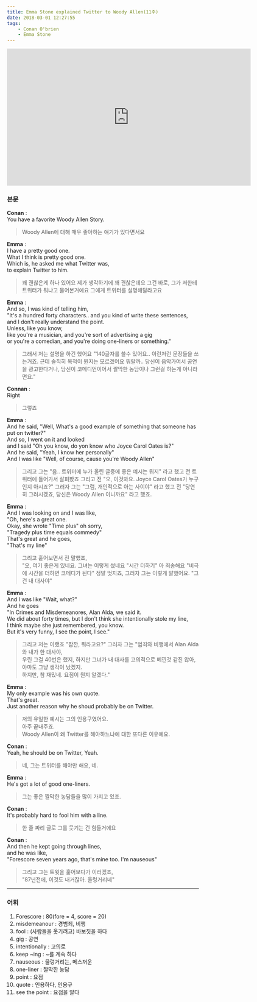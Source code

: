 ```yaml
---
title: Emma Stone explained Twitter to Woody Allen(11주)
date: 2018-03-01 12:27:55
tags:
    - Conan O'brien
    - Emma Stone
---
```


<iframe width="640" height="360" src="https://www.youtube.com/embed/KZY0GLub5fc" frameborder="0" allow="autoplay; encrypted-media" allowfullscreen></iframe>

### 본문
**Conan** :  
You have a favorite Woody Allen Story.  
> Woody Allen에 대해 매우 좋아하는 얘기가 있다면서요  

**Emma** :  
I have a pretty good one.  
What I think is pretty good one.  
Which is, he asked me what Twitter was,  
to explain Twitter to him.  
> 꽤 괜찮은게 하나 있어요
    제가 생각하기에 꽤 괜찮은데요
    그건 바로, 그가 저한테 트위터가 뭐냐고 물어본거에요
    그에게 트위터를 설명해달라고요

**Emma** :  
And so, I was kind of telling him,  
"It's a hundred forty characters.. and you kind of write these sentences,  
and I don't really understand the point.  
Unless, like you know,  
like you're a musician, and you're sort of advertising a gig   
or you're a comedian, and you're doing one-liners or something."  
> 그래서 저는 설명을 하긴 했어요
    "140글자를 쓸수 있어요.. 이런저런 문장들을 쓰는거죠.
    근데 솔직히 목적이 뭔지는 모르겠어요
    뭐랄까..
    당신이 음악가여서 공연을 광고한다거나,
    당신이 코메디언이어서 짤막한 농담이나 그런걸 하는게 아니라면요."
    

**Connan** :  
Right  
> 그렇죠

**Emma** :  
And he said, "Well, What's a good example of something that someone has put on twitter?"  
And so, I went on it and looked  
and I said "Oh you know, do yon know who Joyce Carol Oates is?"  
And he said, "Yeah, I know her personally"  
And I was like "Well, of course, cause you're Woody Allen"  
> 그리고 그는 "음.. 트위터에 누가 올린 글중에 좋은 예시는 뭐지" 라고 했고
    전 트위터에 들어가서 살펴봤죠
    그리고 전 "오, 이것봐요. Joyce Carol Oates가 누구인지 아시죠?"
    그러자 그는 "그럼, 개인적으로 아는 사이야" 라고 했고
    전 "당연히 그러시겠죠, 당신은 Woody Allen 이니까요" 라고 했죠.  

**Emma** :  
And I was looking on and I was like,  
"Oh, here's a great one.  
Okay, she wrote "Time plus" oh sorry,  
"Tragedy plus time equals commedy"  
That's great and he goes,  
"That's my line"  
> 그리고 훝어보면서 전 말헀죠,  
    "오, 여기 좋은게 있네요.
    그녀는 이렇게 썼네요 "시간 더하기" 아 죄송해요
    "비극에 시간을 더하면 코메디가 된다"
    정말 멋지죠, 그러자 그는 이렇게 말했어요. 
    "그건 내 대사야"

**Emma** :  
And I was like "Wait, what?"  
And he goes  
"In Crimes and Misdemeanores, Alan Alda, we said it.  
We did about forty times, but I don't think she intentionally stole my line,  
I think maybe she just remembered, you know.  
But it's very funny, I see the point, I see."  
> 그리고 저는 이랬죠 "잠깐, 뭐라고요?"
    그러자 그는
    "범죄와 비행에서 Alan Alda와 내가 한 대사야,  
    우린 그걸 40번은 했지, 하지만 그녀가 내 대사를 고의적으로 베낀것 같진 않아,
    아마도 그냥 생각이 났곘지.  
    하지만, 참 재밌네. 요점이 뭔지 알겠다."

**Emma** :  
My only example was his own quote.  
That's great.  
Just another reason why he shoud probably be on Twitter.  
> 저의 유일한 예시는 그의 인용구였어요.  
    아주 끝내주죠.  
    Woody Allen이 왜 Twitter를 해야하느냐에 대한 또다른 이유에요.  

**Conan** :  
Yeah, he should be on Twitter, Yeah.  
> 네, 그는 트위터를 해야만 해요, 네.  

**Emma** :  
He's got a lot of good one-liners.  
> 그는 좋은 짤막한 농담들을 많이 가지고 있죠.  

**Conan** :  
It's probably hard to fool him with a line.  
> 한 줄 짜리 글로 그를 웃기는 건 힘들거에요  

**Conan** :  
And then he kept going through lines,  
and he was like,  
"Forescore seven years ago, that's mine too. I'm nauseous"  
> 그리고 그는 트윗을 훑어보다가 이러겠죠,  
    "87년전에, 이것도 내거잖아. 울렁거리네"  

---

### 어휘
1. Forescore : 80(fore = 4, score = 20)
1. misdemeanour : 경범죄, 비행
1. fool : (사람들을 웃기려고) 바보짓을 하다
1. gig : 공연
1. intentionally : 고의로
1. keep ~ing : ~를 계속 하다
1. nauseous : 울렁거리는, 메스꺼운
1. one-liner : 짤막한 농담
1. point : 요점
1. quote : 인용하다, 인용구
1. see the point : 요점을 알다

<!-- more -->